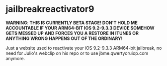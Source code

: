 # jailbreakreactivator9

**WARNING**: **THIS IS CURRENTLY BETA STAGE! DON'T HOLD ME ACCOUNTABLE IF YOUR ARM64-BIT IOS 9.2-9.3.3 DEVICE SOMEHOW GETS MESSED UP AND FORCES YOU A RESTORE IN ITUNES OR ANYTHING WRONG HAPPENS OUT OF THE ORDINARY!**

Just a website used to reactivate your iOS 9.2-9.3.3 ARM64-bit jailbreak, no need for Julio's webclip on his repo or to use jbme.qwertyoruiop.com anymore.
